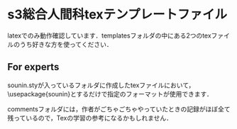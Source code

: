 # s3総合人間科texテンプレートファイル

latexでのみ動作確認しています．templatesフォルダの中にある2つのtexファイルのうち好きな方を使ってください．

## For experts
sounin.styが入っているフォルダに作成したtexファイルにおいて，\\usepackage{sounin}とするだけで指定のフォーマットが使用できます．

commentsフォルダには，作者がごちゃごちゃやっていたときの記録がほぼ全て残っているので，Texの学習の参考になるかもしれません．
